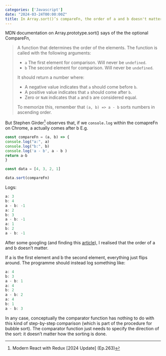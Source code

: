 ```yaml
---
categories: ['Javascript']
date: "2024-03-24T00:00:00Z"
title: In Array.sort()’s compareFn, the order of a and b doesn't matter
---
```


MDN documentation on Array.prototype.sort() says of the the optional CompareFn,

>A function that determines the order of the elements. The function is called with the following arguments:
>
>- ``a`` The first element for comparison. Will never be `undefined`.
>- ```b``` The second element for comparison. Will never be `undefined`.
>
>It should return a number where:
>
>- A negative value indicates that `a` should come before `b`.
>- A positive value indicates that `a` should come after `b`.
>- Zero or `NaN` indicates that `a` and `b` are considered equal.
>
>To memorize this, remember that `(a, b) => a - b` sorts numbers in ascending order.

But Stephen Girder[^1] observes that, if we ```console.log``` within the comapreFn on Chrome, a actually comes after b  E.g.

```js
const compareFn = (a, b) => {
console.log("a:", a)
console.log("b:", b)
console.log('a - b', a - b )
return a-b
}

const data = [4, 3, 2, 1]

data.sort(compareFn)
```

Logs:

``` js
a: 3
b: 4
a - b: -1
a: 2
b: 3
a - b: -1
a: 1
b: 2
a - b: -1
```

After some googling (and finding this [article](https://stackoverflow.com/questions/24080785/sorting-in-javascript-shouldnt-returning-a-boolean-be-enough-for-a-comparison?noredirect=1&lq=1)), I realised that the order of a and b doesn’t matter.

If a is the first element and b the second element, everything just flips around.   The programme should instead log something like:

```js
a: 4
b: 3
a - b: 1
a: 4
b: 2
a - b: 2
a: 4
b: 1
a - b: 3
```

In any case, conceptually the comparator function has nothing to do with this kind of step-by-step comparison (which is part of the procedure for bubble sort).  The comparator function just needs to specify the direction of the sort: it doesn’t matter how the sorting is done.

[^1]: Modern React with Redux [2024 Update] (Ep.263)